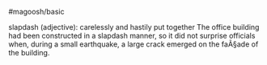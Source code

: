 #magoosh/basic

slapdash (adjective): carelessly and hastily put together 
The office building had been constructed in a slapdash manner, so it did not surprise officials when, 
during a small earthquake, a large crack emerged on the faÃ§ade of the building. 
